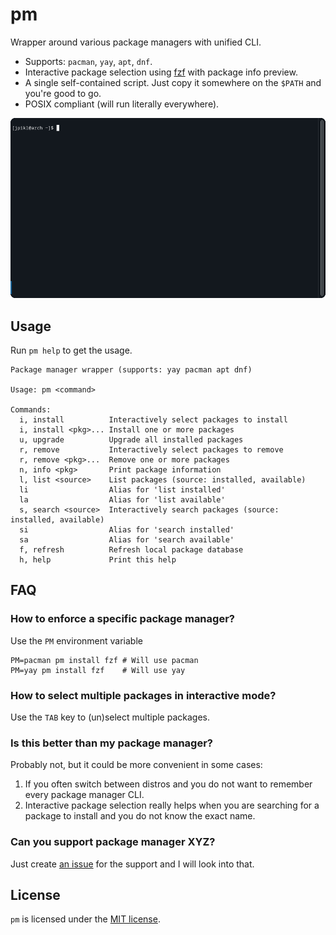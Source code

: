 # pm

Wrapper around various package managers with unified CLI.

- Supports: `pacman`, `yay`, `apt`, `dnf`.
- Interactive package selection using [fzf](https://github.com/junegunn/fzf) with package info preview.
- A single self-contained script. Just copy it somewhere on the `$PATH` and you're good to go.
- POSIX compliant (will run literally everywhere). 

![Demo usage](demo.gif)

## Usage

Run `pm help` to get the usage.

```
Package manager wrapper (supports: yay pacman apt dnf)

Usage: pm <command>

Commands:
  i, install          Interactively select packages to install
  i, install <pkg>... Install one or more packages
  u, upgrade          Upgrade all installed packages
  r, remove           Interactively select packages to remove
  r, remove <pkg>...  Remove one or more packages
  n, info <pkg>       Print package information
  l, list <source>    List packages (source: installed, available)
  li                  Alias for 'list installed'
  la                  Alias for 'list available'
  s, search <source>  Interactively search packages (source: installed, available)
  si                  Alias for 'search installed'
  sa                  Alias for 'search available'
  f, refresh          Refresh local package database
  h, help             Print this help
```

## FAQ

### How to enforce a specific package manager?

Use the `PM` environment variable

```shell
PM=pacman pm install fzf # Will use pacman
PM=yay pm install fzf    # Will use yay
```

### How to select multiple packages in interactive mode?

Use the `TAB` key to (un)select multiple packages.

### Is this better than my package manager?

Probably not, but it could be more convenient in some cases:

1. If you often switch between distros and you do not want to remember every package manager CLI.
2. Interactive package selection really helps when you are searching for a package to install and you do not know the exact name.

### Can you support package manager XYZ?

Just create [an issue](https://github.com/jpikl/pm/issues) for the support and I will look into that.

## License

`pm` is licensed under the [MIT license](LICENSE).

